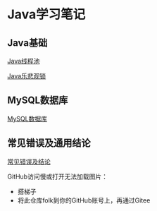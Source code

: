 # Java学习笔记



## Java基础

[Java线程池](Java基础/Java基础（线程池）.md)

[Java乐悲观锁](Java基础/Java基础（乐悲观锁）)



## MySQL数据库

[MySQL数据库](MySQL数据库/MySQL笔记.md)



## 常见错误及通用结论

[常见错误及结论](./常见错误&基础结论.md)



GitHub访问慢或打开无法加载图片：

- 搭梯子
- 将此仓库folk到你的GitHub账号上，再通过Gitee